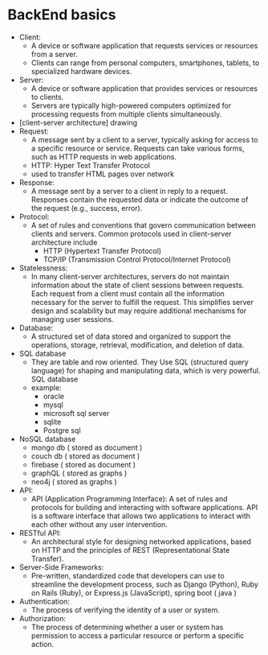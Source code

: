 # BackEnd basics

- Client:
  - A device or software application that requests services or resources from a server.
  - Clients can range from personal computers, smartphones, tablets, to specialized hardware devices.
- Server:
  - A device or software application that provides services or resources to clients.
  - Servers are typically high-powered computers optimized for processing requests from multiple clients simultaneously.
- [client-server architecture]
 drawing
- Request:
  - A message sent by a client to a server, typically asking for access to a specific resource or service. Requests can take various forms, such as HTTP requests in web applications.
  - HTTP: Hyper Text Transfer Protocol
  - used to transfer HTML pages over network
- Response:
  - A message sent by a server to a client in reply to a request. Responses contain the requested data or indicate the outcome of the request (e.g., success, error).
- Protocol:
  - A set of rules and conventions that govern communication between clients and servers. Common protocols used in client-server architecture include
    - HTTP (Hypertext Transfer Protocol)
    - TCP/IP (Transmission Control Protocol/Internet Protocol)
- Statelessness:
  - In many client-server architectures, servers do not maintain information about the state of client sessions between requests. Each request from a client must contain all the information necessary for the server to fulfill the request. This simplifies server design and scalability but may require additional mechanisms for managing user sessions.
- Database:
  - A structured set of data stored and organized to support the operations, storage, retrieval, modification, and deletion of data.
- SQL database
  - They are table and row oriented. They Use SQL (structured query language) for shaping and manipulating data, which is very powerful. SQL database
  - example:
    - oracle
    - mysql
    - microsoft sql server
    - sqlite
    - Postgre sql
- NoSQL database
  - mongo db ( stored as document )
  - couch db ( stored as document )
  - firebase ( stored as document )
  - graphQL  ( stored as graphs )
  - neo4j    ( stored as graphs )
- API:
  - API (Application Programming Interface): A set of rules and protocols for building and interacting with software applications.
 API is a software interface that allows two applications to interact with each other without any user intervention.
- RESTful API:
  - An architectural style for designing networked applications, based on HTTP and the principles of REST (Representational State Transfer).
- Server-Side Frameworks:
  - Pre-written, standardized code that developers can use to streamline the development process, such as Django (Python), Ruby on Rails (Ruby), or Express.js (JavaScript), spring boot ( java )
- Authentication:
  - The process of verifying the identity of a user or system.
- Authorization:
  - The process of determining whether a user or system has permission to access a particular resource or perform a specific action.
